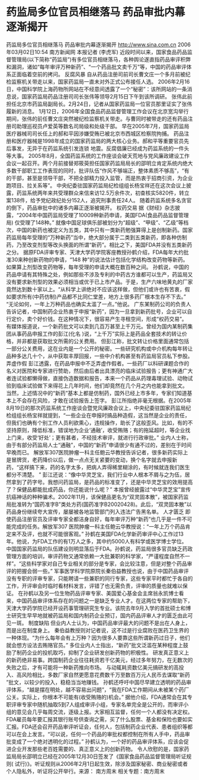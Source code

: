 # 药监局多位官员相继落马 药品审批内幕逐渐揭开

药监局多位官员相继落马 药品审批内幕逐渐揭开
http://www.sina.com.cn 2006年03月02日10:54 南方新闻网
本报记者 (李虎军) 近段时间以来，国家食品药品监督管理局(以下简称“药监局”)有多位官员相继落马，各种舆论遂直指药品审评积弊和漏洞，诸如“每年审评万种新药”、“一个药品批文卖千万”等，中国的药品审评体系正面临着空前的拷问。
反腐风暴
自从药品注册司前司长曹文庄一个多月前被纪检监察机关带走以来，国家药监局一直未对外正式公布接任人选。
2006年2月16日，中国科学院上海药物所网站在不经意间透露了一个“秘密”：该所网站的一条消息说，国家药监局药品注册司司长张伟等领导2月15日下午到该所调研。
张伟此前担任北京市药监局副局长。2月24日，记者从国家药监局一位官员那里证实了张伟履新的消息。
1月12日，2006年全国食品药品监督管理工作会议在北京宽沟举行期间，张伟的前任曹文庄突然被纪检监察机关带走。与曹同时被带走的还有药品注册司助理巡视员卢爱英等数名司局级和处级干部。
早在2005年7月，国家药监局医疗器械司司长任上的郝和平因涉嫌受贿已被北京市西城区检察院拘捕。
药品注册和医疗器械是1998年成立的国家药监局的两大核心业务。郝和平等重要官员先后事发，无异于在药监系统引发连锁
地震。反腐倡廉已经成为药监系统的一件头等大事。
2005年8月，全国药监系统的工作座谈会破天荒地与党风廉政建设工作会议一起召开。两个月前接替郑筱萸担任国家药监局局长的邵明立肯定系统内绝大多数干部职工工作表现的同时，批评队伍“作风不够端正，整体素质不够高”，“有的干部，甚至是领导干部，不把全部精力投入监管，而是热衷于招商引资，为企业跑项目、拉关系等”。
中央纪委驻国家药监局纪检组组长杨宝祥还在这次会议上披露，药监系统两年来共受理群众来信来访12.5万余件次，初查核实5820件，转立案138件，给予党纪政纪处分152人，追究刑事责任24人。
随着药监系统多名贪官的倒下，药品审批中的诸多内幕正逐渐被揭开。
权药交易
据《财经》杂志披露，“2004年中国药监局受理了10009种新药申请，美国FDA(食品药品监督管理局) 仅受理了148种。”
就像中国足球俱乐部被划分为“超级”、“甲级”、“乙级”等档次，中国的新药也被定义为五类，其中只有一类新药勉强算得上是创制新药。国家药监局每年受理的“万种新药”当中，绝大部分属于二类到五类新药，即各种仿制药，乃至改变剂型等改头换面的所谓“新药”。相比之下，美国FDA并没有五类新药之分。
据原FDA评审专家、天津大学药学院客座教授孙鹤介绍，FDA每年大约批准30来种创新药物的申请，“148 种”的说法估计包括化学结构改变药物等新药。如果算上剂型改变药物等，每年受理的申请大概在数百种之间。
孙鹤说，中国的药品申请有其特殊之处，例如那些不涉及专利的中药古方谁都可以生产，药监局又没有要求新剂型的效果必须相当或优于已上市产品。于是，生产六味地黄丸的厂家竟然达到数十家以上。“从科学上讲绝对不应该这样做，但他们或许也有苦衷，假如要求所有(中药仿制)产品都不比同仁堂差，地方上很多药厂根本生存不下去。”
“无论如何，一年上万种药品也确实太滥了一点。”他说。
广东某制药公司的负责人告诉记者，中国制药企业热衷于申报“新药”，因为一旦拿到新药批号，企业可以自行定价，卖个好价钱。在这种情况下，很容易产生寻租空间，形成“权药交易”。
有媒体报道说，一个新药批文可以卖到几百万甚至上千万元。曾经为国内某制药集团从事药品申报工作的彭江(化名 )说，“上千万”实际上是药品全套技术的转让价格，并非都是获取批文所需的公关费用。
但彭江称，批文转让价格里面通常包括一部分公关费用，这在业内是一个公开的秘密。一些研究机构或中介机构每年转让品种多达几十个，从中获取丰厚回报，一些中介机构甚至有药监局官员私下参股。
弄虚作假
彭江透露，在药品申报中不乏弄虚作假者。一些药厂以科研课题合作的名义对医院和专家进行赞助，然后由后者出具漂亮的临床试验报告；更有神通广大者连试验都懒得做，直接伪造数据和报告，本来一个药品从药理毒理试验、动物试验到临床试验做下来得花上几年时间，他们却竟然在几个月之内也能拿到批文。
当然，上述情况中的“新药”基本上都是仿制药，国外已经上市多年，专家们知道基本上不会存在风险，才敢在试验报告上签字。
彭江所指绝非毫无根据。在2005年8月19日的那次药监系统工作座谈会暨党风廉政会议上，中央纪委驻国家药监局纪检组组长杨宝祥就提到，“一些企业在申报时搞品种造假，这当然是企业的责任，但我们也确有个别工作人员利欲熏心，违规操作，助长了这般歪风。比如，有的不坚持原则，降低标准，错误地为企业‘通融’，收受贿赂；有的拖延超时，等企业找上门来，收受‘好处’；更有甚者，不经技术审评，就进行行政审批。”
业内人士称，由于有部分药监局人士“通融”，中国的“新药”申请很少有通不过的，差别在于时间早晚而已。
解放军307医院肿瘤一科主任鲍云华教授告诉记者，很多新药实际上是冒牌货，老药降价以后，做一点点无关紧要的变动，换个名字就去申报新药，“这样搞下来，药的名字太多，把病人弄得稀里糊涂的，有时候就连我们医生都分不清楚。 ”
彭江还说：“像中华灵芝宝，我们行业中人根本不屑与之为伍，居然拿到了药字号。我想问药监局，是药品的标准变了，还是中华灵芝宝的效用提高了？保健品都能批成药品，你还能说什么呢？”
本报曾经披露过“中华灵芝宝”宣传抗癌神话的种种骗术。2002年11月，该保健品更名为“双灵固本散”，被国家药监局批准转为“国药准字B”类处方药(国药准字B20020428)。此后，“双灵固本散”以药品身份继续夸大宣传，屡屡被各地监管部门列入违法广告黑名单。
人才匮乏
即使药品注册官员及评审专家全都洁身自好，每年审评万种“新药”也几乎是一件不可能完成的任务。解放军307 医院肿瘤一科主任鲍云华教授说：“一年上万个药品肯定来不及评，也就不可能很客观。”
孙鹤在美国FDA化学新药审评中心工作过13年。他说，为FDA工作的有1万人之多，其中约5000人有科学或医学博士学位。
中国国家药监局的队伍建设则明显落后于FDA。孙鹤说，药监局很多官员缺乏药政管理方面的培训，审评药物又通常依赖一大批兼职的科学家，“严谨程度自然不一样”。“这些科学家对自己专业相关的部分是专家，会比较注意，但是对整个药品审评的把握会弱一些。”
军事医学科学院原院长秦伯益教授也说，由于中国药品审评没有专职的评审专家，只能聘请一些兼职的同行专家，这些专家平时都忙于各自的工作，开评审会时临时看材料发言，评错了也无需负责，评审的质量也就难以保证。
在孙鹤以及另一位生物药品评审专家、美国爱心基金会主席翁永凯博士看来，中国药品审评体系存在的问题之一是缺乏专业人才。在这两位专家的帮助下，天津大学药学院已经开设药事管理研究生专业。该院去年9月入学的首批硕士和博士研究生早早地就被药监局和国内制药企业预订，国内药品评审人才的匮乏由此可见一斑。
制度缺陷
但业内人士认为，中国药品审评最大的问题不是出在人身上，而是出在制度身上。
秦伯益教授则对记者说，这不过是行业腐败在医药卫生界的一种体现。“为什么每年会有上万种？因为很多人要靠这些所谓新药过日子，他们就会想方设法去贿赂官员。”
多位业内人士指出，“新药”批文泛滥在某种程度上鼓励了制药企业的投机取巧，抑制了企业研发创新药物的积极性。
研发真正意义上的新药绝非易事。跨国制药企业往往耗资若干亿美元，经过多年努力，在无数次的失败之后，才有可能将一种新药推向市场。
与动辄耗资数亿美元搞研发的高投入、高风险相比，多数厂家自然更愿意花费数千万至数百万元人民币去谋取“新药 ”批文，以较少的投入，稳稳当当地赚钱。
孙鹤还呼吁中国尽早建立透明的药品审评体系，“越是摆在明处，越不容易出问题”，“我在FDA工作期间从未被某个药厂公关。实际上，你根本不可能有(收受贿赂的)机会。”
据他介绍，FDA通常会在其专职评审专家中随机抽取5到7人组成审评小组，专家名单完全是公开的，而审评小组的意见会几乎每周交流，逐级上报。大家相互监督，任何一个人都没有决定权。FDA雇员每年要汇报其银行账号供查询之需，买了什么股票、基金和保险也要如实汇报。FDA还会召开药品审评听证会，任何人，包括制药企业代表、患者组织等都可以在会上发言。“可以说，任何一个药品的审批权都控制在所有人手中，药品审批变成了一个绝对透明化的过程。”
孙鹤认为，一个好的药品审评体系，应该会促进企业开发那些老百姓需要的、真正意义上的创新药物。
令人欣慰的是，国家药监局局长邵明立已经在2005年12月30日签发了《国家食品药品监督管理局听证规则( 试行)》。听证规则从2006年2月1日起生效，除涉及国家秘密、商业秘密或者个人隐私外，听证将公开举行。来源：
南方周末
相关专题：南方周末 

